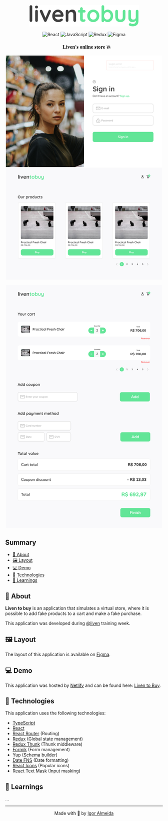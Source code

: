 <link rel="preconnect" href="https://fonts.gstatic.com">
<link href="https://fonts.googleapis.com/css2?family=Nunito:wght@700&display=swap" rel="stylesheet">

<!-- Logo -->

<p align="center">
  <img alt="Project Logo" width="350px" src="./.github/logo.svg" />
<p>

<!-- Badges -->

<p align="center">
  <img alt="React" src="https://img.shields.io/badge/react%20-%2320232a.svg?&style=for-the-badge&logo=react"/>
  <img alt="JavaScript" src="https://img.shields.io/badge/typescript%20-%23323330.svg?style=for-the-badge&logo=typescript"/>
  <img alt="Redux" src="https://img.shields.io/badge/redux%20-%23593d88.svg?&style=for-the-badge&logo=redux&logoColor=white"/>

  <img alt="Figma" src="https://img.shields.io/badge/figma%20-%23F24E1E.svg?&style=for-the-badge&logo=figma&logoColor=white"/>
</p>

<!-- Description -->

<h3 align="center" style="font-family: Nunito; font-weight: bold">
	🚀 Liven's online store 💥
</h3>

<!-- Project Design -->

<p align="center">
  <img alt="Project Design 1" width="500px" src="./.github/design-1.jpg" />
  <img alt="Project Design 2" width="500px" src="./.github/design-2.jpg" />
<p>

<p align="center">
  <img alt="Project Design 3" width="500px" src="./.github/design-3.jpg" />
</p>

<!-- Summary -->

<h2>Summary</h2>

- [:bookmark: About](#bookmark-about)
- [:framed_picture: Layout](#framed_picture-layout)
- [:computer: Demo](#computer-demo)
- [:rocket: Technologies](#rocket-technologies)
- [:book: Learnings](#book-learnings)

<a id="about"></a>

## :bookmark: About

**Liven to buy** is an application that simulates a virtual store, where it is possible to add fake products to a cart and make a fake purchase.

This application was developed during [@liven](https://liven.tech) training week.

<a id="layout"></a>

## :framed_picture: Layout

The layout of this application is available on [Figma](https://www.figma.com/file/nSrN4Ip6rh4h2Fhaan2Zsq/Liven-to-Buy?node-id=10%3A109).

<a id="demo"></a>

## :computer: Demo

This application was hosted by [Netlify](https://www.netlify.com/) and can be found here: [Liven to Buy](https://liventobuy.netlify.app/).

<a id="technologies"></a>

## :rocket: Technologies

This application uses the following technologies:

- [TypeScript](https://www.typescriptlang.org/)
- [React](https://reactjs.org/)
- [React Router](https://reactrouter.com/web/guides/quick-start) (Routing)
- [Redux](https://redux.js.org/) (Global state management)
- [Redux Thunk](https://github.com/reduxjs/redux-thunk) (Thunk middleware)
- [Formik](https://formik.org/docs/overview) (Form management)
- [Yup](https://github.com/jquense/yup) (Schema builder)
- [Date FNS](https://date-fns.org/) (Date formatting)
- [React Icons](https://react-icons.github.io/react-icons/) (Popular icons)
- [React Text Mask](https://github.com/text-mask/text-mask/tree/master/react#readme) (Input masking)

<a id="learnings"></a>

## :book: Learnings

...

---
<p align="center">
  Made with 💚 by <a href="https://github.com/igooralm192" target="_blank">Igor Almeida</a>
</p>

